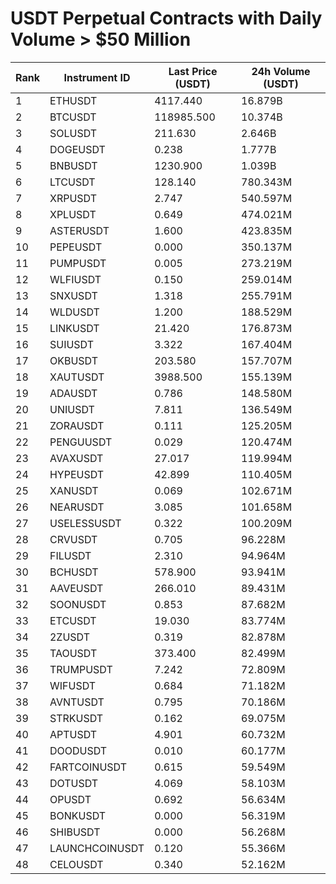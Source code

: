 # USDT Perpetual Contracts with Daily Volume > $50 Million

| Rank | Instrument ID | Last Price (USDT) | 24h Volume (USDT) |
|------|---------------|-------------------|-------------------|
| 1 | ETHUSDT | 4117.440 | 16.879B |
| 2 | BTCUSDT | 118985.500 | 10.374B |
| 3 | SOLUSDT | 211.630 | 2.646B |
| 4 | DOGEUSDT | 0.238 | 1.777B |
| 5 | BNBUSDT | 1230.900 | 1.039B |
| 6 | LTCUSDT | 128.140 | 780.343M |
| 7 | XRPUSDT | 2.747 | 540.597M |
| 8 | XPLUSDT | 0.649 | 474.021M |
| 9 | ASTERUSDT | 1.600 | 423.835M |
| 10 | PEPEUSDT | 0.000 | 350.137M |
| 11 | PUMPUSDT | 0.005 | 273.219M |
| 12 | WLFIUSDT | 0.150 | 259.014M |
| 13 | SNXUSDT | 1.318 | 255.791M |
| 14 | WLDUSDT | 1.200 | 188.529M |
| 15 | LINKUSDT | 21.420 | 176.873M |
| 16 | SUIUSDT | 3.322 | 167.404M |
| 17 | OKBUSDT | 203.580 | 157.707M |
| 18 | XAUTUSDT | 3988.500 | 155.139M |
| 19 | ADAUSDT | 0.786 | 148.580M |
| 20 | UNIUSDT | 7.811 | 136.549M |
| 21 | ZORAUSDT | 0.111 | 125.205M |
| 22 | PENGUUSDT | 0.029 | 120.474M |
| 23 | AVAXUSDT | 27.017 | 119.994M |
| 24 | HYPEUSDT | 42.899 | 110.405M |
| 25 | XANUSDT | 0.069 | 102.671M |
| 26 | NEARUSDT | 3.085 | 101.658M |
| 27 | USELESSUSDT | 0.322 | 100.209M |
| 28 | CRVUSDT | 0.705 | 96.228M |
| 29 | FILUSDT | 2.310 | 94.964M |
| 30 | BCHUSDT | 578.900 | 93.941M |
| 31 | AAVEUSDT | 266.010 | 89.431M |
| 32 | SOONUSDT | 0.853 | 87.682M |
| 33 | ETCUSDT | 19.030 | 83.774M |
| 34 | 2ZUSDT | 0.319 | 82.878M |
| 35 | TAOUSDT | 373.400 | 82.499M |
| 36 | TRUMPUSDT | 7.242 | 72.809M |
| 37 | WIFUSDT | 0.684 | 71.182M |
| 38 | AVNTUSDT | 0.795 | 70.186M |
| 39 | STRKUSDT | 0.162 | 69.075M |
| 40 | APTUSDT | 4.901 | 60.732M |
| 41 | DOODUSDT | 0.010 | 60.177M |
| 42 | FARTCOINUSDT | 0.615 | 59.549M |
| 43 | DOTUSDT | 4.069 | 58.103M |
| 44 | OPUSDT | 0.692 | 56.634M |
| 45 | BONKUSDT | 0.000 | 56.319M |
| 46 | SHIBUSDT | 0.000 | 56.268M |
| 47 | LAUNCHCOINUSDT | 0.120 | 55.366M |
| 48 | CELOUSDT | 0.340 | 52.162M |
